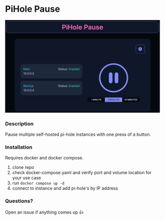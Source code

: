 # PiHole Pause

![Alt text](image-1.png)

### Description

Pause multiple self-hosted pi-hole instances with one press of a button.

### Installation

Requires docker and docker compose.

1. clone repo
2. check docker-compose.yaml and verify port and volume location for your use case
3. run `docker compose up -d`
4. connect to instance and add pi-hole's by IP address

### Questions?

Open an issue if anything comes up 👍
